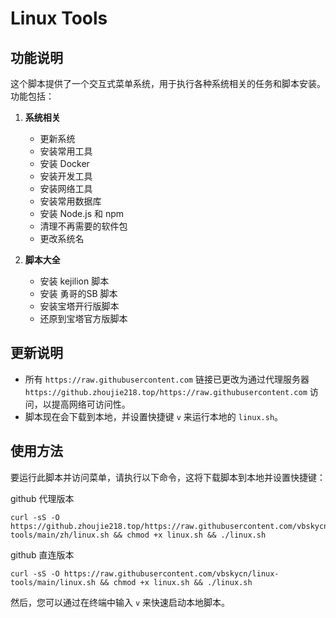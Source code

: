 # Linux Tools

## 功能说明

这个脚本提供了一个交互式菜单系统，用于执行各种系统相关的任务和脚本安装。功能包括：

1. **系统相关**
   - 更新系统
   - 安装常用工具
   - 安装 Docker
   - 安装开发工具
   - 安装网络工具
   - 安装常用数据库
   - 安装 Node.js 和 npm
   - 清理不再需要的软件包
   - 更改系统名

2. **脚本大全**
   - 安装 kejilion 脚本
   - 安装 勇哥的SB 脚本
   - 安装宝塔开行版脚本
   - 还原到宝塔官方版脚本

## 更新说明

- 所有 `https://raw.githubusercontent.com` 链接已更改为通过代理服务器 `https://github.zhoujie218.top/https://raw.githubusercontent.com` 访问，以提高网络可访问性。
- 脚本现在会下载到本地，并设置快捷键 `v` 来运行本地的 `linux.sh`。

## 使用方法

要运行此脚本并访问菜单，请执行以下命令，这将下载脚本到本地并设置快捷键：


github 代理版本
```
curl -sS -O https://github.zhoujie218.top/https://raw.githubusercontent.com/vbskycn/linux-tools/main/zh/linux.sh && chmod +x linux.sh && ./linux.sh
```
github 直连版本
```
curl -sS -O https://raw.githubusercontent.com/vbskycn/linux-tools/main/linux.sh && chmod +x linux.sh && ./linux.sh
```

然后，您可以通过在终端中输入 `v` 来快速启动本地脚本。